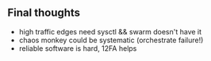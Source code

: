 ## Final thoughts

- high traffic edges need sysctl && swarm doesn't have it
- chaos monkey could be systematic (orchestrate failure!)
- reliable software is hard, 12FA helps
